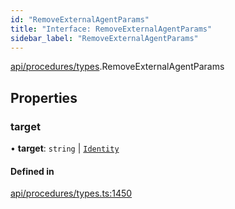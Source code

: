 ```yaml
---
id: "RemoveExternalAgentParams"
title: "Interface: RemoveExternalAgentParams"
sidebar_label: "RemoveExternalAgentParams"
---
```


[api/procedures/types](../../../../../modules/API/Procedures/Types/Types.md).RemoveExternalAgentParams

## Properties

### target

• **target**: `string` \| [`Identity`](../../../../../classes/API/Entities/Identity/Identity.md)

#### Defined in

[api/procedures/types.ts:1450](https://github.com/PolymeshAssociation/polymesh-sdk/blob/0dbd0ebd0/src/api/procedures/types.ts#L1450)
